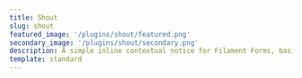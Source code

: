 ```yaml
---
title: Shout
slug: shout
featured_image: '/plugins/shout/featured.png'
secondary_image: '/plugins/shout/secondary.png'
description: A simple inline contextual notice for Filament Forms, basically just a fancy placeholder.
template: standard
---
```

